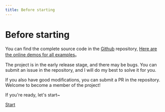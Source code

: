 ```yaml
---
title: Before starting
---
```


# Before starting

You can find the complete source code in the [Github](https://github.com/imengyu/vue-code-layout/tree/main/examples/views) repository, [Here are the online demos for all examples](https://docs.imengyu.top/vue-code-layout-demo/)。

The project is in the early release stage, and there may be bugs. You can submit an issue in the repository, and I will do my best to solve it for you.

If you also have good modifications, you can submit a PR in the repository. Welcome to become a member of the project!

If you're ready, let's start~

[Start](./install.md)
